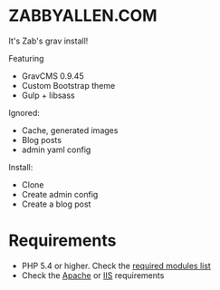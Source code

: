 # ZABBYALLEN.COM

It's Zab's grav install!

Featuring
- GravCMS 0.9.45
- Custom Bootstrap theme
- Gulp + libsass

Ignored:
- Cache, generated images
- Blog posts
- admin yaml config

Install:
- Clone
- Create admin config
- Create a blog post

# Requirements

- PHP 5.4 or higher. Check the [required modules list](http://learn.getgrav.org/basics/requirements#php-requirements)
- Check the [Apache](http://learn.getgrav.org/basics/requirements#apache-requirements) or [IIS](http://learn.getgrav.org/basics/requirements#iis-requirements) requirements